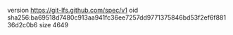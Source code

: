 version https://git-lfs.github.com/spec/v1
oid sha256:ba69518d7480c913aa941fc36ee7257dd9771375846bd53f2ef6f88136d2c0b6
size 4649
